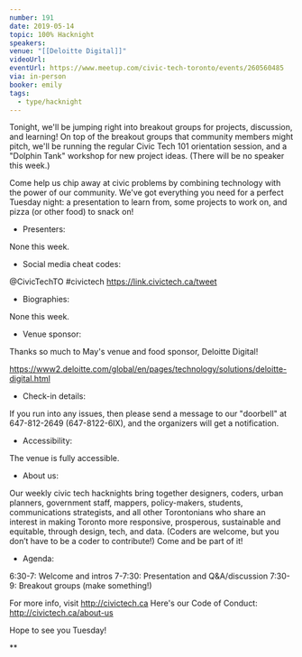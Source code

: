 ```yaml
---
number: 191
date: 2019-05-14
topic: 100% Hacknight
speakers: 
venue: "[[Deloitte Digital]]"
videoUrl: 
eventUrl: https://www.meetup.com/civic-tech-toronto/events/260560485
via: in-person
booker: emily
tags:
  - type/hacknight
---
```


Tonight, we'll be jumping right into breakout groups for projects, discussion, and learning! On top of the breakout groups that community members might pitch, we'll be running the regular Civic Tech 101 orientation session, and a "Dolphin Tank" workshop for new project ideas. (There will be no speaker this week.)

Come help us chip away at civic problems by combining technology with the power of our community. We've got everything you need for a perfect Tuesday night: a presentation to learn from, some projects to work on, and pizza (or other food) to snack on!

+ Presenters:

None this week.

+ Social media cheat codes:

@CivicTechTO #civictech
https://link.civictech.ca/tweet

+ Biographies:

None this week.

+ Venue sponsor:

Thanks so much to May's venue and food sponsor, Deloitte Digital!

https://www2.deloitte.com/global/en/pages/technology/solutions/deloitte-digital.html

+ Check-in details:

If you run into any issues, then please send a message to our "doorbell" at 647-812-2649 (647-8122-6IX), and the organizers will get a notification.

+ Accessibility:

The venue is fully accessible.

+ About us:

Our weekly civic tech hacknights bring together designers, coders, urban planners, government staff, mappers, policy-makers, students, communications strategists, and all other Torontonians who share an interest in making Toronto more responsive, prosperous, sustainable and equitable, through design, tech, and data. (Coders are welcome, but you don’t have to be a coder to contribute!) Come and be part of it!

+ Agenda:

6:30-7: Welcome and intros
7-7:30: Presentation and Q&A/discussion
7:30-9: Breakout groups (make something!)

For more info, visit http://civictech.ca
Here's our Code of Conduct: http://civictech.ca/about-us

Hope to see you Tuesday!

**